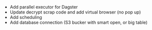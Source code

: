- Add parallel executor for Dagster
- Update decrypt scrap code and add virtual browser (no pop up)
- Add scheduling
- Add database connection (S3 bucker with smart open, or big table)